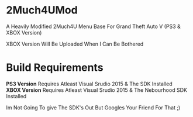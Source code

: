 # 2Much4UMod
A Heavily Modified 2Much4U Menu Base For Grand Theft Auto V (PS3 & XBOX Version)

XBOX Version Will Be Uploaded When I Can Be Bothered

# Build Requirements
<b>PS3 Version</b> Requires Atleast Visual Srudio 2015 & The SDK Installed
<br>
<b>XBOX Version</b> Requires Atleast Visual Srudio 2015 & The Nebourhood SDK Installed

Im Not Going To give The SDK's Out But Googles Your Friend For That ;)

